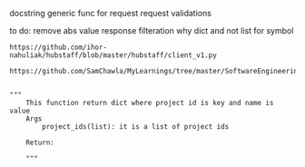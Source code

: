 docstring
generic func for request
request validations

to do:
    remove abs value
    response filteration
     why dict and not list for symbol

    https://github.com/ihor-nahuliak/hubstaff/blob/master/hubstaff/client_v1.py

    https://github.com/SamChawla/MyLearnings/tree/master/SoftwareEngineeringPractices#documentation


    """
        This function return dict where project id is key and name is value
        Args
            project_ids(list): it is a list of project ids

        Return:
             
        """

